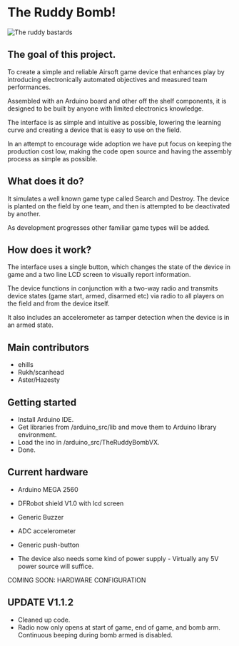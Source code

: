 # The Ruddy Bomb!

![The ruddy bastards](http://rub.printmighty.co.nz/assets/Uploads/_resampled/xSetWidth846-webstorebanner4.png.pagespeed.ic.LG9ZfQe-v2.png)

## The goal of this project.

To create a simple and reliable Airsoft game device that enhances play by introducing electronically automated objectives and measured team performances.  

Assembled with an Arduino board and other off the shelf components, it is designed to be built by anyone with limited electronics knowledge. 

The interface is as simple and intuitive as possible, lowering the learning curve and creating a device that is easy to use on the field.

In an attempt to encourage wide adoption we have put focus on keeping the production cost low, making the code open source and having the assembly process as simple as possible.

## What does it do?

It simulates a well known game type called Search and Destroy. The device is planted on the field by one team, and then is attempted to be deactivated by another.

As development progresses other familiar game types will be added.

## How does it work?

The interface uses a single button, which changes the state of the device in game and a two line LCD screen to visually report information.

The device functions in conjunction with a two-way radio and transmits device states (game start, armed, disarmed etc) via radio to all players on the field and from the device itself.

It also includes an accelerometer as tamper detection when the device is in an armed state.

## Main contributors

- ehills
- Rukh/scanhead
- Aster/Hazesty

## Getting started

-  Install Arduino IDE.
-  Get libraries from /arduino_src/lib and move them to Arduino library environment.
-  Load the ino in /arduino_src/TheRuddyBombVX.
-  Done.

## Current hardware
- Arduino MEGA 2560
- DFRobot shield V1.0 with lcd screen
- Generic Buzzer
- ADC accelerometer
- Generic push-button

- The device also needs some kind of power supply - Virtually any 5V power source will suffice.

COMING SOON: HARDWARE CONFIGURATION

## UPDATE V1.1.2 

- Cleaned up code.
- Radio now only opens at start of game, end of game, and bomb arm. Continuous beeping during bomb armed is disabled.
